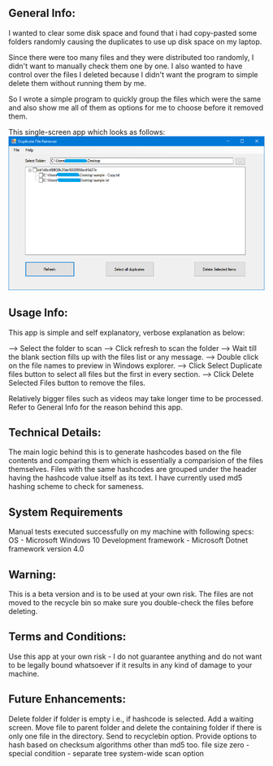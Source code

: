 ## General Info:

I wanted to clear some disk space and found that i had copy-pasted some folders randomly causing the duplicates to use up disk space on my laptop.

Since there were too many files and they were distributed too randomly, I didn't want to manually check them one by one.
I also wanted to have control over the files I deleted because I didn't want the program to simple delete them without running them by me.

So I wrote a simple program to quickly group the files which were the same and also show me all of them as options for me to choose before it removed them.

This single-screen app which looks as follows:
![Main Screen](/DFR.png)

## Usage Info:

This app is simple and self explanatory, verbose explanation as below:

--> Select the folder to scan
--> Click refresh to scan the folder
--> Wait till the blank section fills up with the files list or any message.
--> Double click on the file names to preview in Windows explorer.
--> Click Select Duplicate files button to select all files but the first in every section.
--> Click Delete Selected Files button to remove the files.

Relatively bigger files such as videos may take longer time to be processed.
Refer to General Info for the reason behind this app.

## Technical Details:

The main logic behind this is to generate hashcodes based on the file contents and comparing them which is essentially a comparision of the files themselves.
Files with the same hashcodes are grouped under the header having the hashcode value itself as its text.
I have currently used md5 hashing scheme to check for sameness.

## System Requirements

Manual tests executed successfully on my machine with following specs:
OS - Microsoft Windows 10
Development framework - Microsoft Dotnet framework version 4.0

## Warning:

This is a beta version and is to be used at your own risk.
The files are not moved to the recycle bin so make sure you double-check the files before deleting.

## Terms and Conditions:

Use this app at your own risk - I do not guarantee anything and do not want to be legally bound whatsoever if it results in any kind of damage to your machine.

## Future Enhancements:

Delete folder if folder is empty i.e., if hashcode is selected.
Add a waiting screen.
Move file to parent folder and delete the containing folder if there is only one file in the directory.
Send to recyclebin option.
Provide options to hash based on checksum algorithms other than md5 too.
file size zero - special condition - separate tree
system-wide scan option
